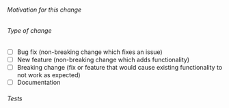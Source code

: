 ###### Motivation for this change

<!--
Please include a summary of the change and which issue is fixed. Please also include relevant motivation and context. List any dependencies that are required for this change.
-->

###### Type of change

- [ ] Bug fix (non-breaking change which fixes an issue)
- [ ] New feature (non-breaking change which adds functionality)
- [ ] Breaking change (fix or feature that would cause existing functionality to not work as expected)
- [ ] Documentation

###### Tests

<!--
Please describe the tests that you ran to verify your changes.
-->
